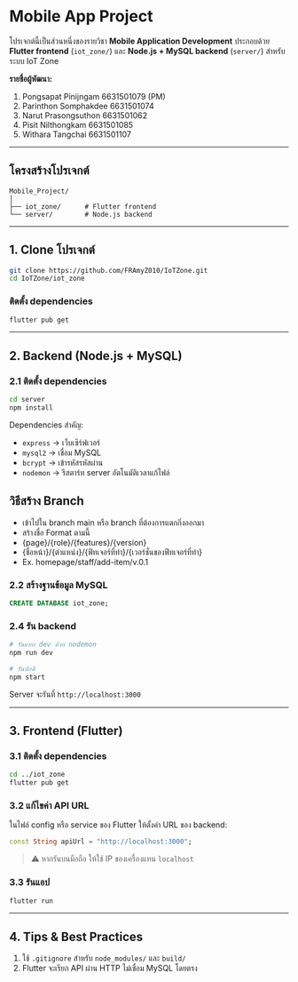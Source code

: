 # Mobile App Project


โปรเจกต์นี้เป็นส่วนหนึ่งของรายวิชา **Mobile Application Development** ประกอบด้วย **Flutter frontend** (`iot_zone/`) และ **Node.js + MySQL backend** (`server/`) สำหรับระบบ IoT Zone


**รายชื่อผู้พัฒนา:**
1. Pongsapat Pinijngam 6631501079 (PM)
2. Parinthon Somphakdee 6631501074
3. Narut Prasongsuthon 6631501062
4. Pisit Nilthongkam 6631501085
5. Withara Tangchai 6631501107


---

## โครงสร้างโปรเจกต์

```
Mobile_Project/
│
├── iot_zone/      # Flutter frontend
└── server/        # Node.js backend
```

---

## 1. Clone โปรเจกต์

```bash
git clone https://github.com/FRAmyZ010/IoTZone.git
cd IoTZone/iot_zone
```

### ติดตั้ง dependencies
```bash
flutter pub get
```

---

## 2. Backend (Node.js + MySQL)

### 2.1 ติดตั้ง dependencies
```bash
cd server
npm install
```

Dependencies สำคัญ:
- `express` → เว็บเซิร์ฟเวอร์
- `mysql2` → เชื่อม MySQL
- `bcrypt` → เข้ารหัสรหัสผ่าน
- `nodemon` → รีสตาร์ท server อัตโนมัติเวลาแก้ไฟล์

## วิธีสร้าง Branch
 - เข้าไปใน branch main หรือ branch ที่ต้องการแตกกิ่งออกมา
 - สร้างชื่อ Format ตามนี้ 
 - {page}/{role}/{features}/{version}
 - {ชื่อหน้า}/{ตำแหน่ง}/{ฟีทเจอร์ที่ทำ}/{เวอร์ชั่นของฟีทเจอร์ที่ทำ}
 - Ex. homepage/staff/add-item/v.0.1



### 2.2 สร้างฐานข้อมูล MySQL
```sql
CREATE DATABASE iot_zone;
```

### 2.4 รัน backend
```bash
# รันแบบ dev ด้วย nodemon
npm run dev

# รันปกติ
npm start
```

Server จะรันที่ `http://localhost:3000`

---

## 3. Frontend (Flutter)

### 3.1 ติดตั้ง dependencies
```bash
cd ../iot_zone
flutter pub get
```

### 3.2 แก้ไขค่า API URL
ในไฟล์ config หรือ service ของ Flutter ให้ตั้งค่า URL ของ backend:
```dart
const String apiUrl = "http://localhost:3000";
```
> ⚠ หากรันบนมือถือ ให้ใช้ IP ของเครื่องแทน `localhost`

### 3.3 รันแอป
```bash
flutter run
```

---

## 4. Tips & Best Practices

1. ใช้ `.gitignore` สำหรับ `node_modules/` และ `build/` 
2. Flutter จะเรียก API ผ่าน HTTP ไม่เชื่อม MySQL โดยตรง
